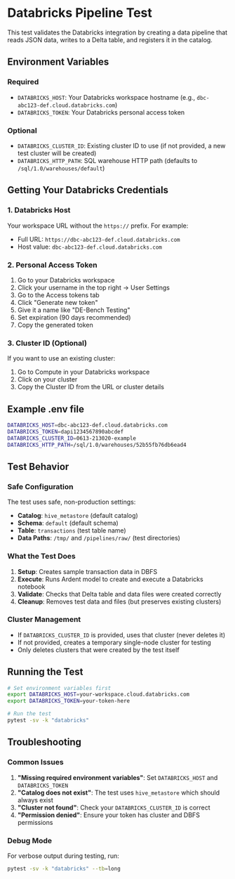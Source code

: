 # Databricks Pipeline Test

This test validates the Databricks integration by creating a data pipeline that reads JSON data, writes to a Delta table, and registers it in the catalog.

## Environment Variables

### Required
- `DATABRICKS_HOST`: Your Databricks workspace hostname (e.g., `dbc-abc123-def.cloud.databricks.com`)
- `DATABRICKS_TOKEN`: Your Databricks personal access token

### Optional
- `DATABRICKS_CLUSTER_ID`: Existing cluster ID to use (if not provided, a new test cluster will be created)
- `DATABRICKS_HTTP_PATH`: SQL warehouse HTTP path (defaults to `/sql/1.0/warehouses/default`)

## Getting Your Databricks Credentials

### 1. Databricks Host
Your workspace URL without the `https://` prefix. For example:
- Full URL: `https://dbc-abc123-def.cloud.databricks.com`
- Host value: `dbc-abc123-def.cloud.databricks.com`

### 2. Personal Access Token
1. Go to your Databricks workspace
2. Click your username in the top right → User Settings
3. Go to the Access tokens tab
4. Click "Generate new token"
5. Give it a name like "DE-Bench Testing"
6. Set expiration (90 days recommended)
7. Copy the generated token

### 3. Cluster ID (Optional)
If you want to use an existing cluster:
1. Go to Compute in your Databricks workspace
2. Click on your cluster
3. Copy the Cluster ID from the URL or cluster details

## Example .env file

```bash
DATABRICKS_HOST=dbc-abc123-def.cloud.databricks.com
DATABRICKS_TOKEN=dapi1234567890abcdef
DATABRICKS_CLUSTER_ID=0613-213020-example
DATABRICKS_HTTP_PATH=/sql/1.0/warehouses/52b55fb76db6ead4
```

## Test Behavior

### Safe Configuration
The test uses safe, non-production settings:
- **Catalog**: `hive_metastore` (default catalog)
- **Schema**: `default` (default schema)
- **Table**: `transactions` (test table name)
- **Data Paths**: `/tmp/` and `/pipelines/raw/` (test directories)

### What the Test Does
1. **Setup**: Creates sample transaction data in DBFS
2. **Execute**: Runs Ardent model to create and execute a Databricks notebook
3. **Validate**: Checks that Delta table and data files were created correctly
4. **Cleanup**: Removes test data and files (but preserves existing clusters)

### Cluster Management
- If `DATABRICKS_CLUSTER_ID` is provided, uses that cluster (never deletes it)
- If not provided, creates a temporary single-node cluster for testing
- Only deletes clusters that were created by the test itself

## Running the Test

```bash
# Set environment variables first
export DATABRICKS_HOST=your-workspace.cloud.databricks.com
export DATABRICKS_TOKEN=your-token-here

# Run the test
pytest -sv -k "databricks"
```

## Troubleshooting

### Common Issues
1. **"Missing required environment variables"**: Set `DATABRICKS_HOST` and `DATABRICKS_TOKEN`
2. **"Catalog does not exist"**: The test uses `hive_metastore` which should always exist
3. **"Cluster not found"**: Check your `DATABRICKS_CLUSTER_ID` is correct
4. **"Permission denied"**: Ensure your token has cluster and DBFS permissions

### Debug Mode
For verbose output during testing, run:
```bash
pytest -sv -k "databricks" --tb=long
```
